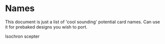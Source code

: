 # Names

This document is just a list of 'cool sounding' potential card names. Can use it for prebaked designs you wish to port.

Isochron scepter

